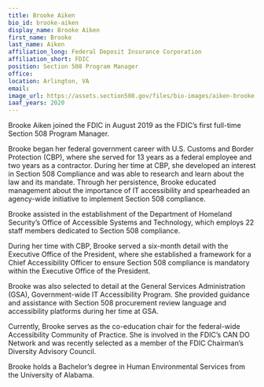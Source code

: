 ```yaml
---
title: Brooke Aiken
bio_id: brooke-aiken
display_name: Brooke Aiken
first_name: Brooke
last_name: Aiken
affiliation_long: Federal Deposit Insurance Corporation
affiliation_short: FDIC
position: Section 508 Program Manager
office: 
location: Arlington, VA
email: 
image_url: https://assets.section508.gov/files/bio-images/aiken-brooke.png
iaaf_years: 2020
---
```

Brooke Aiken joined the FDIC in August 2019 as the FDIC’s first full-time Section 508 Program Manager.

Brooke began her federal government career with U.S. Customs and Border Protection (CBP), where she served for 13 years as a federal employee and two years as a contractor. During her time at CBP, she developed an interest in Section 508 Compliance and was able to research and learn about the law and its mandate. Through her persistence, Brooke educated management about the importance of IT accessibility and spearheaded an agency-wide initiative to implement Section 508 compliance.

Brooke assisted in the establishment of the Department of Homeland Security’s Office of Accessible Systems and Technology, which employs 22 staff members dedicated to Section 508 compliance.

During her time with CBP, Brooke served a six-month detail with the Executive Office of the President, where she established a framework for a Chief Accessibility Officer to ensure Section 508 compliance is mandatory within the Executive Office of the President.

Brooke was also selected to detail at the General Services Administration (GSA), Government-wide IT Accessibility Program. She provided guidance and assistance with Section 508 procurement review language and accessibility platforms during her time at GSA.

Currently, Brooke serves as the co-education chair for the federal-wide Accessibility Community of Practice. She is involved in the FDIC’s CAN DO Network and was recently selected as a member of the FDIC Chairman’s Diversity Advisory Council.

Brooke holds a Bachelor’s degree in Human Environmental Services from the University of Alabama.